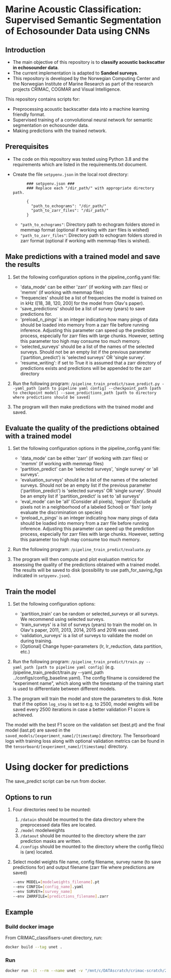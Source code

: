 # Marine Acoustic Classification: Supervised Semantic Segmentation of Echosounder Data using CNNs

## Introduction
* The main objective of this repository is to **classify acoustic backscatter in echosounder data**.
* The current implementation is adapted to **Sandeel surveys**.
* This repository is developed by the Norwegian Computing Center and the Norwegian Institute of Marine Research as part of the research projects CRIMAC, COGMAR and Visual Intelligence.

This repository contains scripts for:
* Preprocessing acoustic backscatter data into a machine learning friendly format.
* Supervised training of a convolutional neural network for semantic segmentation on echosounder data.
* Making predictions with the trained network.


## Prerequisites
* The code on this repository was tested using Python 3.8 and the requirements which are listed in the requirements.txt document.
* Create the file `setpyenv.json` in the local root directory:

            ### setpyenv.json ###
            ### Replace each "/dir_path/" with appropriate directory path.
            
            {
              "path_to_echograms": "/dir_path/"
              "path_to_zarr_files": "/dir_path/"          
            }
    * `"path_to_echograms"`: Directory path to echogram folders stored in memmap format (optional if working with zarr files is wished)  
    * `"path_to_zarr_files"`: Directory path to echogram folders stored in zarr format (optional if working with memmap files is wished). 

## Make predictions with a trained model and save the results
1. Set the following configuration options in the pipeline_config.yaml file:    
    * 'data_mode' can be either 'zarr' (if working with zarr files) or 'memm' (if working with memmap files)
    * 'frequencies' should be a list of frequencies the model is trained on in kHz ([18, 38, 120, 200] for the model from Olav's paper). 
    * 'save_predictions' should be a list of survey (years) to save predictions for.
    * 'preload_n_pings' is an integer indicating how many pings of data should be loaded into memory from a zarr file before running inference. Adjusting this parameter can speed up the prediction process, especially for zarr files with large chunks. However, setting this parameter too high may consume too much memory. 
    * 'selected_surveys' should be a list of the names of the selected surveys. Should not be an empty list if the previous parameter ('partition_predict') is 'selected surveys' OR 'single survey'.
    * 'resume_writing': if set to True it is assumed that a zarr directory of predictions exists and predictions will be appended to the zarr directory

2. Run the following program: `/pipeline_train_predict/save_predict.py --yaml_path [path to pipeline yaml config] --checkpoint_path [path to checkpoint model] --save_predictions_path [path to directory where predictions should be saved]`
3. The program will then make predictions with the trained model and saved. 
 
## Evaluate the quality of the predictions obtained with a trained model
1. Set the following configuration options in the pipeline_config.yaml file:  
    * 'data_mode' can be either 'zarr' (if working with zarr files) or 'memm' (if working with memmap files)
    * 'partition_predict' can be 'selected surveys', 'single survey' or 'all surveys'.
    * 'evaluation_surveys' should be a list of the names of the selected surveys. Should not be an empty list if the previous parameter ('partition_predict') is 'selected surveys' OR 'single survey'.
    Should be an empty list if 'partition_predict' is set to 'all surveys'
    * 'eval_mode' can be 'all' (Consider all pixels), 'region' (Exclude all pixels not in a neighborhood of a labeled School) or 'fish' (only evaluate the discrimination on species)
    * 'preload_n_pings' is an integer indicating how many pings of data should be loaded into memory from a zarr file before running inference. Adjusting this parameter can speed up the prediction process, especially for zarr files with large chunks. However, setting this parameter too high may consume too much memory. 

2. Run the following program: `/pipeline_train_predict/evaluate.py`
3. The program will then compute and plot evaluation metrics for assessing the quality of the predictions obtained with a trained model.
The results will be saved to disk (possibility to use path_for_saving_figs indicated in `setpyenv.json`).

## Train the model
1. Set the following configuration options:
    * 'partition_train' can be random or selected_surveys or all surveys. We recommend using selected surveys. 
    * 'train_surveys' is a list of surveys (years) to train the model on. In Olav's paper, 2011, 2013, 2014, 2015 and 2016 was used. 
    * 'validation_surveys' is a list of surveys to validate the model on during training. 
    * [Optional] Change hyper-parameters (lr, lr_reduction, data partition, etc.)
    
2. Run the following program: `/pipeline_train_predict/train.py --yaml_path [path to pipeline yaml config]`
(e.g. /pipeline_train_predict/train.py --yaml_path ../configs/config_baseline.yaml). The config filname is considered the "experiment name", which along with the timestamp of the training start is used to differentiate between different models. 
3. The program will train the model and store the parameters to disk. Note that if the option `log_step` is set to e.g. to 2500, model weights will be saved every 2500 iterations in case a better validation F1 score is achieved.
 
The model with the best F1 score on the validation set (best.pt) and the final model (last.pt) are saved in the `saved_models/[experiment_name]/[timestamp]` directory. The Tensorboard logs with training loss along with optional validation metrics can be found in the `tensorboard/[experiment_name]/[timestamp]` directory. 

# Using docker for predictions

The save_predict script can be run from docker.

## Options to run

1. Four directories need to be mounted:

    1. `/datain` should be mounted to the data directory where the preprocessed data files are located.
    2. `/model` modelweights
    3. `/dataout` should be mounted to the directory where the zarr prediction masks are written.
    4. `/configs` should be mounted to the directory where the config file(s) is (are) located. 

2. Select model weights file name, config filename, survey name (to save predictions for) and output filename (zarr file where predictions are saved)

    ```bash
    --env MODEL=[modelweights_filename].pt
    --env CONFIG=[config_name].yaml
    --env SURVEY=[survey_name]
    --env ZARRFILE=[predictions_filename].zarr
    ```

## Example
### Build docker image
From CRIMAC_classifisers-unet directory, run:
```bash
docker build --tag unet .
```
### Run 
```bash
docker run -it --rm --name unet -v "/mnt/c/DATAscratch/crimac-scratch/2019/S2019847_0511/ACOUSTIC/GRIDDED/":/datain -v "/mnt/c/DATAscratch/crimac-scratch/NR_Unet":/model -v "/mnt/c/DATAscratch/crimac-scratch/2019/S2019847_0511/ACOUSTIC/PREDICTIONS/":/dataout -v "path/to/CRIMAC_classifiers-unet/configs/":/configs --security-opt label=disable --env MODEL="paper_v2_heave_2.pt" --env SURVEY=S2019847_0511 --env CONFIG=config_baseline.yaml --ZARRFILE=S2019847_0511_predictions.zarr unet:latest
```

